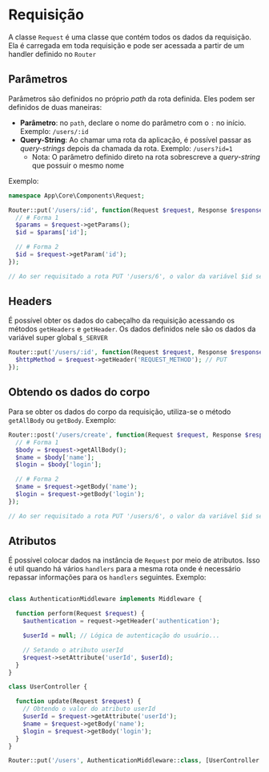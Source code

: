 # Requisição

A classe `Request` é uma classe que contém todos os dados da requisição. Ela é carregada em toda requisição e pode ser acessada a partir de um handler definido no `Router`

## Parâmetros

Parâmetros são definidos no próprio _path_ da rota definida. Eles podem ser definidos de duas maneiras:

- **Parâmetro**: no `path`, declare o nome do parâmetro com o `:` no início. Exemplo: `/users/:id`
- **Query-String**: Ao chamar uma rota da aplicação, é possível passar as _query-strings_ depois da chamada da rota. Exemplo: `/users?id=1`
  - Nota: O parâmetro definido direto na rota sobrescreve a _query-string_ que possuir o mesmo nome

Exemplo:

```php
namespace App\Core\Components\Request;

Router::put('/users/:id', function(Request $request, Response $response) {
  // # Forma 1
  $params = $request->getParams();
  $id = $params['id'];

  // # Forma 2
  $id = $request->getParam('id');
});

// Ao ser requisitado a rota PUT '/users/6', o valor da variável $id será 6
```

## Headers

É possível obter os dados do cabeçalho da requisição acessando os métodos `getHeaders` e `getHeader`. Os dados definidos nele são os dados da variável super global `$_SERVER`

```php
Router::put('/users/:id', function(Request $request, Response $response) {
  $httpMethod = $request->getHeader('REQUEST_METHOD'); // PUT
});
```

## Obtendo os dados do corpo

Para se obter os dados do corpo da requisição, utiliza-se o método `getAllBody` ou `getBody`. Exemplo:

```php
Router::post('/users/create', function(Request $request, Response $response) {
  // # Forma 1
  $body = $request->getAllBody();
  $name = $body['name'];
  $login = $body['login'];

  // # Forma 2
  $name = $request->getBody('name');
  $login = $request->getBody('login');
});

// Ao ser requisitado a rota PUT '/users/6', o valor da variável $id será 6
```

## Atributos

É possível colocar dados na instância de `Request` por meio de atributos. Isso é util quando há vários `handlers` para a mesma rota onde é necessário repassar informações para os `handlers` seguintes. Exemplo:

```php

class AuthenticationMiddleware implements Middleware {

  function perform(Request $request) {
    $authentication = request->getHeader('authentication');

    $userId = null; // Lógica de autenticação do usuário...

    // Setando o atributo userId
    $request->setAttribute('userId', $userId);
  }
}

class UserController {

  function update(Request $request) {
    // Obtendo o valor do atributo userId
    $userId = $request->getAttribute('userId');
    $name = $request->getBody('name');
    $login = $request->getBody('login');
  }
}

Router::put('/users', AuthenticationMiddleware::class, [UserController::class, 'update']);
```
